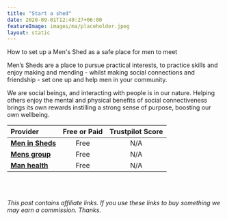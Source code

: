 ```yaml
---
title: "Start a shed"
date: 2020-09-01T12:49:27+06:00
featureImage: images/ma/placeholder.jpeg
layout: static
---
```


How to set up a Men's Shed as a safe place for men to meet

Men’s Sheds are a place to pursue practical interests, to practice skills and enjoy making and mending - whilst making social connections and friendship - set one up and help men in your community.

We are social beings, and interacting with people is in our nature. Helping others enjoy the mental and physical benefits of social connectiveness brings its own rewards instilling a strong sense of purpose, boosting our own wellbeing.

| Provider      | Free or Paid  |  Trustpilot Score  |
| :-----------          | :--------------:      |  :--------------:         |
| [**Men in Sheds**](menssheds.org.uk) | Free | N/A
| [**Mens group**](https://mensgroup.com/peer-support-group) | Free | N/A
| [**Man health**](https://www.manhealth.org.uk/peer-support-groups/) | Free | N/A
  

<br/><br/>

*This post contains affiliate links. If you use these links to buy something we may
earn a commission. Thanks.*






